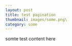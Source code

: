 ```yaml
---
layout: post
title: test pagination
thumbnail: images/some.png\
category: some
---
```


somte test content here
